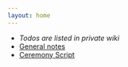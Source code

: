 ```yaml
---
layout: home
---
```


* *Todos are listed in private wiki*
* [General notes](notes)
* [Ceremony Script](Ceremony_Script)



